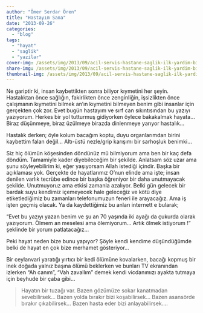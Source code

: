 ```yaml
---
author: "Ömer Serdar Ören"
title: "Hastayım Sana"
date: "2013-09-26"
categories: 
  - "blog"
tags: 
  - "hayat"
  - "saglik"
  - "yazilar"
cover-img: /assets/img/2013/09/acil-servis-hastane-saglik-ilk-yardim-bina.jpeg
share-img: /assets/img/2013/09/acil-servis-hastane-saglik-ilk-yardim-bina.jpeg
thumbnail-img: /assets/img/2013/09/acil-servis-hastane-saglik-ilk-yardim-bina.jpeg
---
```


Ne gariptir ki, insan kaybettikten sonra biliyor kıymetini her şeyin. Hastalıktan önce sağlığın, fakirlikten önce zenginliğin, işsizlikten önce çalışmanın kıymetini bilmek an’ın kıymetini bilmeyen benim gibi insanlar için gerçekten çok zor. Evet bugün hastayım ve sırf can sıkıntısından bu yazıyı yazıyorum. Herkes bir yol tutturmuş gidiyorken öylece bakakalmak hayata… Biraz düşünmeye, biraz üzülmeye birazda dinlenmeye yarıyor hastalık…

Hastalık derken; öyle kolum bacağım koptu, duyu organlarımdan birini kaybettim falan değil… Altı-üstü nezle/grip karışımı bir sarhoşluk benimki…

Siz hiç ölümün köşesinden döndünüz mü bilmiyorum ama ben bir kaç defa döndüm. Tamamiyle kader diyebileceğim bir şekilde. Anlatsam söz uzar ama şunu söyleyebilirim ki, eğer yaşıyorsam Allah istediği içindir. Başka bir açıklaması yok. Gerçekte de hayatlarımız O’nun elinde ama işte; insan denilen varlık tecrübe edince bir başka öğreniyor bir daha unutmayacak şekilde. Unutmuyoruz ama etkisi zamanla azalıyor. Belki gün gelecek bir bardak suyu kendimiz içemeyecek hale geleceğiz ve kötü diye etiketlediğimiz bu zamanları telefonumuzun feneri ile arayacağız. Ama iş işten geçmiş olacak. Ya da kaydettiğimiz bu anları internett e bularak;

“Evet bu yazıyı yazan benim ve şu an 70 yaşında iki ayağı da çukurda olarak yazıyorum. Ölmem an meselesi ama ölemiyorum… Artık ölmek istiyorum !” şeklinde bir yorum patlatacağız…

Peki hayat neden bize bunu yapıyor? Şöyle kendi kendime düşündüğümde belki de hayat en çok bize merhamet gösteriyor…

Bir ceylanvari yaratığı yırtıcı bir kedi ölümüne kovalarken, bacağı kopmuş bir inek doğada yalnız başına ölümü beklerken ve bunları TV ekranından izlerken “Ah canım”, “Vah zavallım” demek kendi vicdanımızı ayakta tutmaya için beyhude bir çaba gibi…

> Hayatın bir tuzağı var.
> Bazen gözümüze sokar kanatmadan sevebilirsek…
> Bazen yolda bırakır bizi koşabilirsek…
> Bazen asansörde bırakır çıkabilirsek…
> Bazen hasta eder bizi anlayabilirsek….
